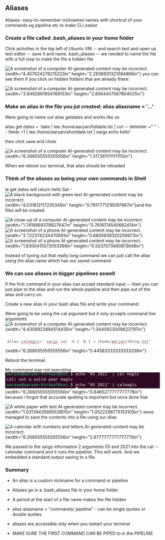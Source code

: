 ## Aliases

Aliases- easy-to-remember nicknames names with shortcut of your commands
eg pipeline etc to make CLI easier.

### Create a file called .bash_aliases in your home folder

Click activities in the top left of Ubuntu VM -- and search text and
open up text editor -- save it and name .bash_aliases -- we needed to
name the file with a full stop to make the file a hidden file

![A screenshot of a computer AI-generated content may be
incorrect.](vertopal_6f979a1f7f7340359a9224837e210ffc/media/image1.png){width="4.457024278215223in"
height="2.2936931321084866in"} you can see them if you click on hidden
folders that are already there:

![A screenshot of a computer AI-generated content may be
incorrect.](vertopal_6f979a1f7f7340359a9224837e210ffc/media/image2.png){width="3.8492661854768153in"
height="2.6564457567804025in"}

### Make an alias in the file you jut created: alias aliasname = '...'

Were going to name out alias getdates and works like so

alias get dates = 'date \| tee /home/aaryan/fulldate.txt \| cut --
delimiter =" " \-- fields =1 \| tee /home/aaryan/shortdate.txt \| xargs
echo hello'

then click save and close

![A screenshot of a computer AI-generated content may be
incorrect.](vertopal_6f979a1f7f7340359a9224837e210ffc/media/image3.png){width="6.268055555555556in"
height="1.3173611111111112in"}

When we reboot our terminal, that alias should be reloaded

### Think of the aliases as being your own commands in Shell

Ie get dates will return hello Sat - ![A black background with green
text AI-generated content may be
incorrect.](vertopal_6f979a1f7f7340359a9224837e210ffc/media/image4.png){width="4.031812117235345in"
height="0.7917771216097987in"}and the files will be created

![A close-up of a computer AI-generated content may be
incorrect.](vertopal_6f979a1f7f7340359a9224837e210ffc/media/image5.png){width="1.7419969378827647in"
height="0.7616174540682414in"}![A screenshot of a phone AI-generated
content may be
incorrect.](vertopal_6f979a1f7f7340359a9224837e210ffc/media/image6.png){width="2.722374234470691in"
height="0.6805938320209973in"}![A screenshot of a phone AI-generated
content may be
incorrect.](vertopal_6f979a1f7f7340359a9224837e210ffc/media/image7.png){width="1.6300415573053368in"
height="0.5237073490813648in"}

Instead of tyoing out that really long command we can just call the
alias using the alias name which has our saved command

### We can use aliases in bigger pipelines aswell

If the first command in your alias can accept standard input -- then you
can just pipe to the alias and run the whole pipeline and then pipe out
of the alias and carry on.

Create a new alias in your bash alias file and write your command:

Were going to be using the cal argument but it only accepts command line
arguments ![A screenshot of a computer AI-generated content may be
incorrect.](vertopal_6f979a1f7f7340359a9224837e210ffc/media/image8.png){width="4.4308923884514435in"
height="1.3440923009623797in"}

![](vertopal_6f979a1f7f7340359a9224837e210ffc/media/image9.png){width="6.268055555555556in"
height="0.44583333333333336in"}

Reboot the terminal.

My command was not executing
![](vertopal_6f979a1f7f7340359a9224837e210ffc/media/image10.png){width="6.268055555555556in"
height="0.6465277777777778in"} because I forgot that accurate spelling
is important but once done that

![A white paper with text AI-generated content may be
incorrect.](vertopal_6f979a1f7f7340359a9224837e210ffc/media/image11.png){width="1.0313943569553805in"
height="1.0522298775153105in"} weve managed to save the contents into a
file using our alias

![A calendar with numbers and letters AI-generated content may be
incorrect.](vertopal_6f979a1f7f7340359a9224837e210ffc/media/image12.png){width="6.268055555555556in"
height="2.6777777777777776in"}

We passed to the xargs information 2 arguments 05 and 2021 into the cal
-- calendar command and it runs the pipeline. This will work. And we
embedded a standard output saving to a file.

### Summary 

-   An alias is a custom nickname for a command or pipeline

-   Aliases go in a .bash_aliases file in your home folder

-   A period at the start of a file name makes the file hidden

-   alias aliasname = "commands/ pipeline" - can be single quotes or
    double quotes

-   aliases are accessible only when you restart your terminal

-   MAKE SURE THE FIRST COMMAND CAN BE PIPED to in the PIPELINE
